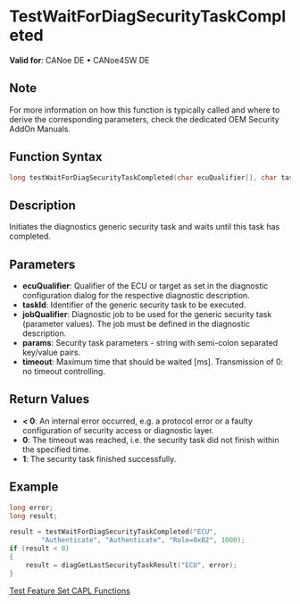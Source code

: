 # TestWaitForDiagSecurityTaskCompleted

**Valid for**: CANoe DE • CANoe4SW DE

## Note

For more information on how this function is typically called and where to derive the corresponding parameters, check the dedicated OEM Security AddOn Manuals.

## Function Syntax

```c
long testWaitForDiagSecurityTaskCompleted(char ecuQualifier[], char taskId[], char jobQualifier[], char params[], dword timeout);
```

## Description

Initiates the diagnostics generic security task and waits until this task has completed.

## Parameters

- **ecuQualifier**: Qualifier of the ECU or target as set in the diagnostic configuration dialog for the respective diagnostic description.
- **taskId**: Identifier of the generic security task to be executed.
- **jobQualifier**: Diagnostic job to be used for the generic security task (parameter values). The job must be defined in the diagnostic description.
- **params**: Security task parameters - string with semi-colon separated key/value pairs.
- **timeout**: Maximum time that should be waited [ms]. Transmission of 0: no timeout controlling.

## Return Values

- **\< 0**: An internal error occurred, e.g. a protocol error or a faulty configuration of security access or diagnostic layer.
- **0**: The timeout was reached, i.e. the security task did not finish within the specified time.
- **1**: The security task finished successfully.

## Example

```c
long error;
long result;

result = testWaitForDiagSecurityTaskCompleted("ECU",
        "Authenticate", "Authenticate", "Role=0x02", 1000);
if (result < 0)
{
    result = diagGetLastSecurityTaskResult("ECU", error);
}
```

[Test Feature Set CAPL Functions](../CAPLfunctionsTFSOverview.md)
